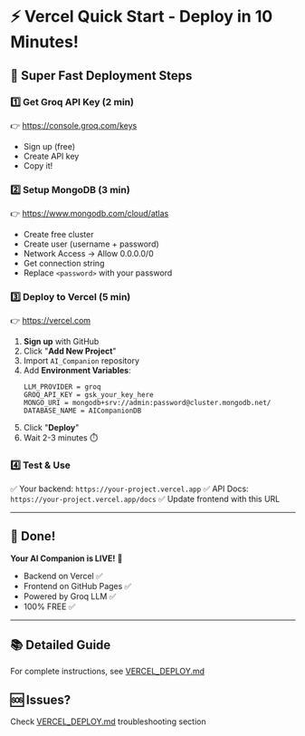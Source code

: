 # ⚡ Vercel Quick Start - Deploy in 10 Minutes!

## 🎯 Super Fast Deployment Steps

### 1️⃣ Get Groq API Key (2 min)
👉 https://console.groq.com/keys
- Sign up (free)
- Create API key
- Copy it!

### 2️⃣ Setup MongoDB (3 min)
👉 https://www.mongodb.com/cloud/atlas
- Create free cluster
- Create user (username + password)
- Network Access → Allow 0.0.0.0/0
- Get connection string
- Replace `<password>` with your password

### 3️⃣ Deploy to Vercel (5 min)
👉 https://vercel.com

1. **Sign up** with GitHub
2. Click "**Add New Project**"
3. Import `AI_Companion` repository
4. Add **Environment Variables**:
   ```
   LLM_PROVIDER = groq
   GROQ_API_KEY = gsk_your_key_here
   MONGO_URI = mongodb+srv://admin:password@cluster.mongodb.net/
   DATABASE_NAME = AICompanionDB
   ```
5. Click "**Deploy**"
6. Wait 2-3 minutes ⏱️

### 4️⃣ Test & Use
✅ Your backend: `https://your-project.vercel.app`
✅ API Docs: `https://your-project.vercel.app/docs`
✅ Update frontend with this URL

---

## 🎉 Done!

**Your AI Companion is LIVE!** 🚀

- Backend on Vercel ✅
- Frontend on GitHub Pages ✅
- Powered by Groq LLM ✅
- 100% FREE ✅

---

## 📚 Detailed Guide
For complete instructions, see [VERCEL_DEPLOY.md](VERCEL_DEPLOY.md)

## 🆘 Issues?
Check [VERCEL_DEPLOY.md](VERCEL_DEPLOY.md) troubleshooting section
